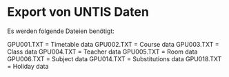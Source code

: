 # Export von UNTIS Daten

Es werden folgende Dateien benötigt:

GPU001.TXT = Timetable data
GPU002.TXT = Course data
GPU003.TXT = Class data
GPU004.TXT = Teacher data
GPU005.TXT = Room data
GPU006.TXT = Subject data
GPU014.TXT = Substitutions data
GPU018.TXT = Holiday data

